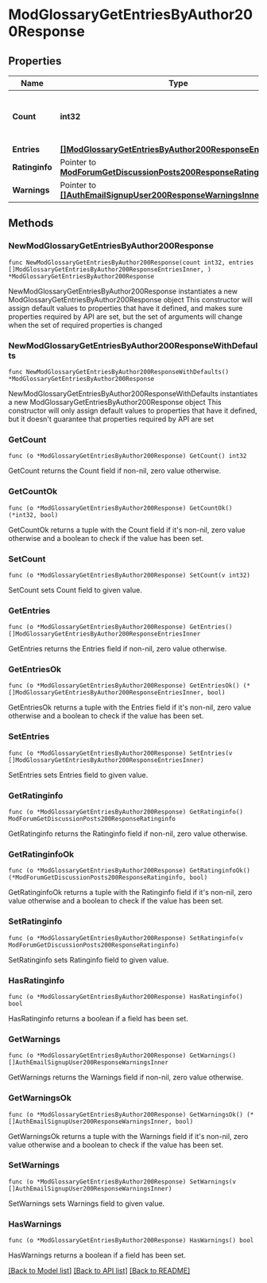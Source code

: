 # ModGlossaryGetEntriesByAuthor200Response

## Properties

Name | Type | Description | Notes
------------ | ------------- | ------------- | -------------
**Count** | **int32** | The total number of records matching the request. | [default to null]
**Entries** | [**[]ModGlossaryGetEntriesByAuthor200ResponseEntriesInner**](ModGlossaryGetEntriesByAuthor200ResponseEntriesInner.md) |  | 
**Ratinginfo** | Pointer to [**ModForumGetDiscussionPosts200ResponseRatinginfo**](ModForumGetDiscussionPosts200ResponseRatinginfo.md) |  | [optional] 
**Warnings** | Pointer to [**[]AuthEmailSignupUser200ResponseWarningsInner**](AuthEmailSignupUser200ResponseWarningsInner.md) |  | [optional] 

## Methods

### NewModGlossaryGetEntriesByAuthor200Response

`func NewModGlossaryGetEntriesByAuthor200Response(count int32, entries []ModGlossaryGetEntriesByAuthor200ResponseEntriesInner, ) *ModGlossaryGetEntriesByAuthor200Response`

NewModGlossaryGetEntriesByAuthor200Response instantiates a new ModGlossaryGetEntriesByAuthor200Response object
This constructor will assign default values to properties that have it defined,
and makes sure properties required by API are set, but the set of arguments
will change when the set of required properties is changed

### NewModGlossaryGetEntriesByAuthor200ResponseWithDefaults

`func NewModGlossaryGetEntriesByAuthor200ResponseWithDefaults() *ModGlossaryGetEntriesByAuthor200Response`

NewModGlossaryGetEntriesByAuthor200ResponseWithDefaults instantiates a new ModGlossaryGetEntriesByAuthor200Response object
This constructor will only assign default values to properties that have it defined,
but it doesn't guarantee that properties required by API are set

### GetCount

`func (o *ModGlossaryGetEntriesByAuthor200Response) GetCount() int32`

GetCount returns the Count field if non-nil, zero value otherwise.

### GetCountOk

`func (o *ModGlossaryGetEntriesByAuthor200Response) GetCountOk() (*int32, bool)`

GetCountOk returns a tuple with the Count field if it's non-nil, zero value otherwise
and a boolean to check if the value has been set.

### SetCount

`func (o *ModGlossaryGetEntriesByAuthor200Response) SetCount(v int32)`

SetCount sets Count field to given value.


### GetEntries

`func (o *ModGlossaryGetEntriesByAuthor200Response) GetEntries() []ModGlossaryGetEntriesByAuthor200ResponseEntriesInner`

GetEntries returns the Entries field if non-nil, zero value otherwise.

### GetEntriesOk

`func (o *ModGlossaryGetEntriesByAuthor200Response) GetEntriesOk() (*[]ModGlossaryGetEntriesByAuthor200ResponseEntriesInner, bool)`

GetEntriesOk returns a tuple with the Entries field if it's non-nil, zero value otherwise
and a boolean to check if the value has been set.

### SetEntries

`func (o *ModGlossaryGetEntriesByAuthor200Response) SetEntries(v []ModGlossaryGetEntriesByAuthor200ResponseEntriesInner)`

SetEntries sets Entries field to given value.


### GetRatinginfo

`func (o *ModGlossaryGetEntriesByAuthor200Response) GetRatinginfo() ModForumGetDiscussionPosts200ResponseRatinginfo`

GetRatinginfo returns the Ratinginfo field if non-nil, zero value otherwise.

### GetRatinginfoOk

`func (o *ModGlossaryGetEntriesByAuthor200Response) GetRatinginfoOk() (*ModForumGetDiscussionPosts200ResponseRatinginfo, bool)`

GetRatinginfoOk returns a tuple with the Ratinginfo field if it's non-nil, zero value otherwise
and a boolean to check if the value has been set.

### SetRatinginfo

`func (o *ModGlossaryGetEntriesByAuthor200Response) SetRatinginfo(v ModForumGetDiscussionPosts200ResponseRatinginfo)`

SetRatinginfo sets Ratinginfo field to given value.

### HasRatinginfo

`func (o *ModGlossaryGetEntriesByAuthor200Response) HasRatinginfo() bool`

HasRatinginfo returns a boolean if a field has been set.

### GetWarnings

`func (o *ModGlossaryGetEntriesByAuthor200Response) GetWarnings() []AuthEmailSignupUser200ResponseWarningsInner`

GetWarnings returns the Warnings field if non-nil, zero value otherwise.

### GetWarningsOk

`func (o *ModGlossaryGetEntriesByAuthor200Response) GetWarningsOk() (*[]AuthEmailSignupUser200ResponseWarningsInner, bool)`

GetWarningsOk returns a tuple with the Warnings field if it's non-nil, zero value otherwise
and a boolean to check if the value has been set.

### SetWarnings

`func (o *ModGlossaryGetEntriesByAuthor200Response) SetWarnings(v []AuthEmailSignupUser200ResponseWarningsInner)`

SetWarnings sets Warnings field to given value.

### HasWarnings

`func (o *ModGlossaryGetEntriesByAuthor200Response) HasWarnings() bool`

HasWarnings returns a boolean if a field has been set.


[[Back to Model list]](../README.md#documentation-for-models) [[Back to API list]](../README.md#documentation-for-api-endpoints) [[Back to README]](../README.md)


